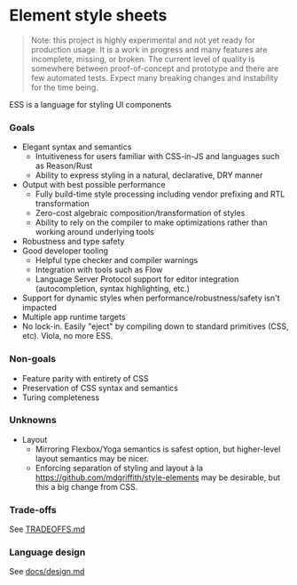 # Element style sheets

> Note: this project is highly experimental and not yet ready for production usage. It is a work in progress and many features are incomplete, missing, or broken. The current level of quality is somewhere between proof-of-concept and prototype and there are few automated tests. Expect many breaking changes and instability for the time being.

ESS is a language for styling UI components

### Goals
- Elegant syntax and semantics
    - Intuitiveness for users familiar with CSS-in-JS and languages such as Reason/Rust
    - Ability to express styling in a natural, declarative, DRY manner
- Output with best possible performance
    - Fully build-time style processing including vendor prefixing and RTL transformation
    - Zero-cost algebraic composition/transformation of styles
    - Ability to rely on the compiler to make optimizations rather than working around underlying tools
- Robustness and type safety
- Good developer tooling
    - Helpful type checker and compiler warnings
    - Integration with tools such as Flow
    - Language Server Protocol support for editor integration (autocompletion, syntax highlighting, etc.)
- Support for dynamic styles when performance/robustness/safety isn't impacted
- Multiple app runtime targets
- No lock-in. Easily "eject" by compiling down to standard primitives (CSS, etc). Viola, no more ESS.

### Non-goals
- Feature parity with entirety of CSS
- Preservation of CSS syntax and semantics
- Turing completeness

### Unknowns
- Layout
  - Mirroring Flexbox/Yoga semantics is safest option, but higher-level layout semantics may be nicer.
  - Enforcing separation of styling and layout à la https://github.com/mdgriffith/style-elements may be desirable, but this a big change from CSS.

### Trade-offs
See [TRADEOFFS.md](https://github.com/rtsao/ess/blob/master/TRADEOFFS.md)

### Language design
See [docs/design.md](https://github.com/rtsao/ess/blob/master/docs/design.md)
